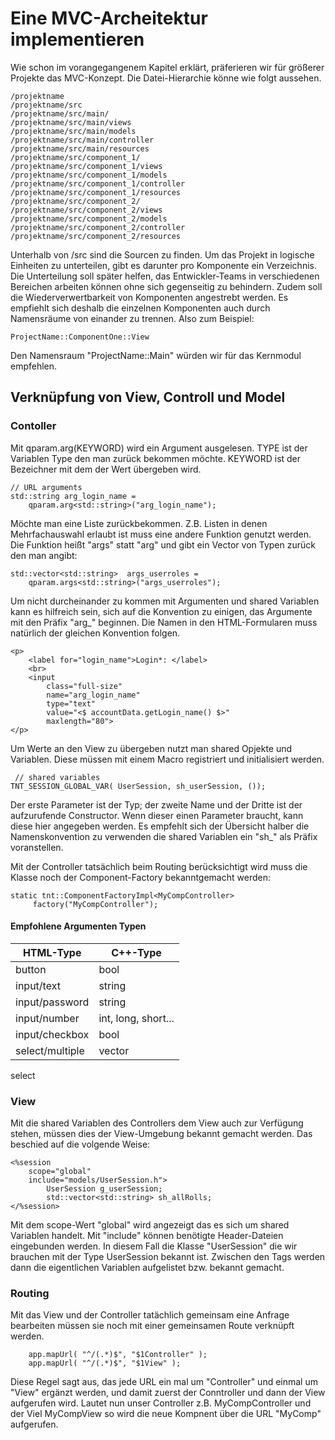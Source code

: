 # Eine MVC-Archeitektur implementieren #

Wie schon im vorangegangenem Kapitel erklärt, präferieren wir für größerer
Projekte das MVC-Konzept. Die Datei-Hierarchie könne wie folgt aussehen.


    /projektname
    /projektname/src
    /projektname/src/main/
    /projektname/src/main/views
    /projektname/src/main/models
    /projektname/src/main/controller
    /projektname/src/main/resources
    /projektname/src/component_1/
    /projektname/src/component_1/views
    /projektname/src/component_1/models
    /projektname/src/component_1/controller
    /projektname/src/component_1/resources
    /projektname/src/component_2/
    /projektname/src/component_2/views
    /projektname/src/component_2/models
    /projektname/src/component_2/controller
    /projektname/src/component_2/resources

Unterhalb von /src sind die Sourcen zu finden. Um das Projekt in logische
Einheiten zu unterteilen, gibt es darunter pro Komponente ein Verzeichnis.
Die Unterteilung soll später helfen, das Entwickler-Teams in verschiedenen
Bereichen arbeiten können ohne sich gegenseitig zu behindern. Zudem soll die
Wiederverwertbarkeit von Komponenten angestrebt werden. Es empfiehlt sich
deshalb die einzelnen Komponenten auch durch Namensräume von einander zu
trennen. Also zum Beispiel:

    ProjectName::ComponentOne::View

Den Namensraum "ProjectName::Main" würden wir für das Kernmodul empfehlen.


## Verknüpfung von View, Controll und Model ##


### Contoller ###


Mit qparam.arg<TYPE>(KEYWORD) wird ein Argument ausgelesen. TYPE ist der
Variablen Type den man zurück bekommen möchte. KEYWORD ist der Bezeichner
mit dem der Wert übergeben wird. 

    // URL arguments
    std::string arg_login_name =
        qparam.arg<std::string>("arg_login_name");


Möchte man eine Liste zurückbekommen.
Z.B. Listen in denen Mehrfachauswahl erlaubt ist muss eine andere Funktion
genutzt werden. Die Funktion heißt "args" statt "arg" und gibt ein Vector von
Typen zurück den man angibt:

    std::vector<std::string>  args_userroles =
        qparam.args<std::string>("args_userroles");

Um nicht durcheinander zu kommen mit Argumenten und shared Variablen kann es
hilfreich sein, sich auf die Konvention zu einigen, das Argumente mit den 
Präfix "arg_" beginnen. Die Namen in den HTML-Formularen muss natürlich der
gleichen Konvention folgen.

    <p>
        <label for="login_name">Login*: </label>
        <br>
        <input
            class="full-size"
            name="arg_login_name"
            type="text"
            value="<$ accountData.getLogin_name() $>"
            maxlength="80">
    </p>

Um Werte an den View zu übergeben nutzt man shared Opjekte und Variablen. 
Diese müssen mit einem Macro registriert und initialisiert werden.

     // shared variables
    TNT_SESSION_GLOBAL_VAR( UserSession, sh_userSession, ());

Der erste Parameter ist der Typ; der zweite Name und der Dritte ist
der aufzurufende Constructor. Wenn dieser einen Parameter braucht, kann diese
hier angegeben werden. Es empfehlt sich der Übersicht halber die 
Namenskonvention zu verwenden die shared Variablen ein "sh_" als Präfix 
voranstellen.

Mit der Controller tatsächlich beim Routing berücksichtigt wird muss die Klasse
noch der Component-Factory bekanntgemacht werden:

    static tnt::ComponentFactoryImpl<MyCompController> 
         factory("MyCompController");


#### Empfohlene Argumenten Typen ####

| HTML-Type       | C++-Type            | 
| --------------- | ------------------- |
| button          | bool                |
| input/text      | string              |
| input/password  | string              |
| input/number    | int, long, short... |
| input/checkbox  | bool                |
| select/multiple | vector<string>      |


select


### View ###

Mit die shared Variablen des Controllers dem View auch zur Verfügung
stehen, müssen dies der View-Umgebung bekannt gemacht werden. Das beschied
auf die volgende Weise:

    <%session
        scope="global"
        include="models/UserSession.h">
            UserSession g_userSession;
            std::vector<std::string> sh_allRolls;
    </%session>


Mit dem scope-Wert "global" wird angezeigt das es sich um shared Variablen
handelt. Mit "include" können benötigte Header-Dateien eingebunden werden. In
diesem Fall die Klasse "UserSession" die wir brauchen mit der Type UserSession
bekannt ist. Zwischen den Tags werden dann die eigentlichen Variablen aufgelistet
bzw. bekannt gemacht.


### Routing ###

Mit das View und der Controller tatächlich gemeinsam eine Anfrage bearbeiten
müssen sie noch mit einer gemeinsamen Route verknüpft werden.

        app.mapUrl( "^/(.*)$", "$1Controller" );
        app.mapUrl( "^/(.*)$", "$1View" );

Diese Regel sagt aus, das jede URL ein mal um "Controller" und einmal um "View"
ergänzt werden, und damit zuerst der Conntroller und dann der View aufgerufen 
wird. Lautet nun unser Controller z.B. MyCompController und der Viel MyCompView
so wird die neue Kompnent über die URL "MyComp" aufgerufen. 